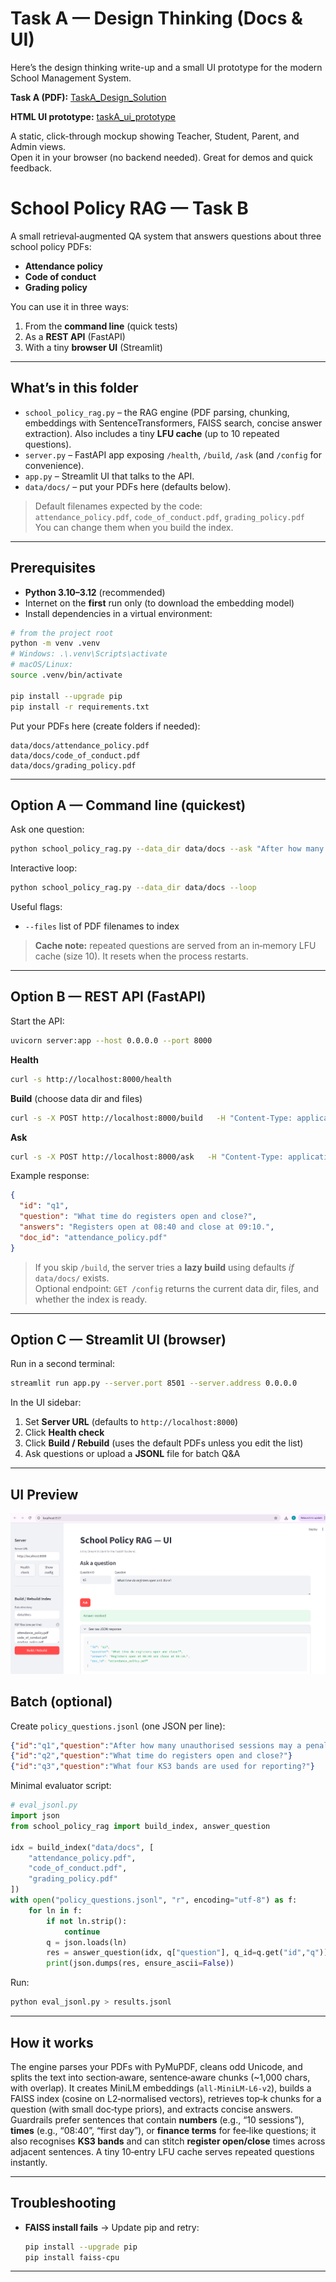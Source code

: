 # Task A — Design Thinking (Docs & UI)

Here’s the design thinking write-up and a small UI prototype for the modern School Management System.

**Task A (PDF):** [TaskA_Design_Solution](static/Task_A_design_solution.pdf)  

 
**HTML UI prototype:** [taskA_ui_prototype](static/index.html)  

  A static, click-through mockup showing Teacher, Student, Parent, and Admin views.  
  Open it in your browser (no backend needed). Great for demos and quick feedback.



# School Policy RAG — Task B

A small retrieval‑augmented QA system that answers questions about three school policy PDFs:

- **Attendance policy**
- **Code of conduct**
- **Grading policy**

You can use it in three ways:
1) From the **command line** (quick tests)  
2) As a **REST API** (FastAPI)  
3) With a tiny **browser UI** (Streamlit)

---

## What’s in this folder

- `school_policy_rag.py` – the RAG engine (PDF parsing, chunking, embeddings with SentenceTransformers, FAISS search, concise answer extraction). Also includes a tiny **LFU cache** (up to 10 repeated questions).
- `server.py` – FastAPI app exposing `/health`, `/build`, `/ask` (and `/config` for convenience).
- `app.py` – Streamlit UI that talks to the API.
- `data/docs/` – put your PDFs here (defaults below).

> Default filenames expected by the code:  
> `attendance_policy.pdf`, `code_of_conduct.pdf`, `grading_policy.pdf`  
> You can change them when you build the index.

---

## Prerequisites

- **Python 3.10–3.12** (recommended)
- Internet on the **first** run only (to download the embedding model)
- Install dependencies in a virtual environment:

```bash
# from the project root
python -m venv .venv
# Windows: .\.venv\Scripts\activate
# macOS/Linux:
source .venv/bin/activate

pip install --upgrade pip
pip install -r requirements.txt
```

Put your PDFs here (create folders if needed):

```
data/docs/attendance_policy.pdf
data/docs/code_of_conduct.pdf
data/docs/grading_policy.pdf
```

---

## Option A — Command line (quickest)

Ask one question:

```bash
python school_policy_rag.py --data_dir data/docs --ask "After how many unauthorised sessions may a penalty notice be considered?"
```

Interactive loop:

```bash
python school_policy_rag.py --data_dir data/docs --loop
```

Useful flags:

- `--files` list of PDF filenames to index


> **Cache note:** repeated questions are served from an in‑memory LFU cache (size 10). It resets when the process restarts.

---

## Option B — REST API (FastAPI)

Start the API:

```bash
uvicorn server:app --host 0.0.0.0 --port 8000
```

**Health**

```bash
curl -s http://localhost:8000/health
```

**Build** (choose data dir and files)

```bash
curl -s -X POST http://localhost:8000/build   -H "Content-Type: application/json"   -d '{"data_dir":"data/docs","files":["attendance_policy.pdf","code_of_conduct.pdf","grading_policy.pdf"]}'
```

**Ask**

```bash
curl -s -X POST http://localhost:8000/ask   -H "Content-Type: application/json"   -d '{"id":"q1","question":"What time do registers open and close?"}'
```

Example response:

```json
{
  "id": "q1",
  "question": "What time do registers open and close?",
  "answers": "Registers open at 08:40 and close at 09:10.",
  "doc_id": "attendance_policy.pdf"
}
```

> If you skip `/build`, the server tries a **lazy build** using defaults *if* `data/docs/` exists.  
> Optional endpoint: `GET /config` returns the current data dir, files, and whether the index is ready.

---

## Option C — Streamlit UI (browser)

Run in a second terminal:

```bash
streamlit run app.py --server.port 8501 --server.address 0.0.0.0
```

In the UI sidebar:

1. Set **Server URL** (defaults to `http://localhost:8000`)
2. Click **Health check**
3. Click **Build / Rebuild** (uses the default PDFs unless you edit the list)
4. Ask questions or upload a **JSONL** file for batch Q&A

---


## UI Preview

![School Policy RAG — UI](static/ui-screenshot.png)


## Batch (optional)

Create `policy_questions.jsonl` (one JSON per line):

```json
{"id":"q1","question":"After how many unauthorised sessions may a penalty notice be considered?"}
{"id":"q2","question":"What time do registers open and close?"}
{"id":"q3","question":"What four KS3 bands are used for reporting?"}
```

Minimal evaluator script:

```python
# eval_jsonl.py
import json
from school_policy_rag import build_index, answer_question

idx = build_index("data/docs", [
    "attendance_policy.pdf",
    "code_of_conduct.pdf",
    "grading_policy.pdf"
])
with open("policy_questions.jsonl", "r", encoding="utf-8") as f:
    for ln in f:
        if not ln.strip():
            continue
        q = json.loads(ln)
        res = answer_question(idx, q["question"], q_id=q.get("id","q"))
        print(json.dumps(res, ensure_ascii=False))
```

Run:

```bash
python eval_jsonl.py > results.jsonl
```

---

## How it works 

The engine parses your PDFs with PyMuPDF, cleans odd Unicode, and splits the text into section‑aware, sentence‑aware chunks (~1,000 chars, with overlap). It creates MiniLM embeddings (`all‑MiniLM‑L6‑v2`), builds a FAISS index (cosine on L2‑normalised vectors), retrieves top‑k chunks for a question (with small doc‑type priors), and extracts concise answers. Guardrails prefer sentences that contain **numbers** (e.g., “10 sessions”), **times** (e.g., “08:40”, “first day”), or **finance terms** for fee‑like questions; it also recognises **KS3 bands** and can stitch **register open/close** times across adjacent sentences. A tiny 10‑entry LFU cache serves repeated questions instantly.

---

## Troubleshooting

- **FAISS install fails** → Update pip and retry:
  ```bash
  pip install --upgrade pip
  pip install faiss-cpu
  ```

---

